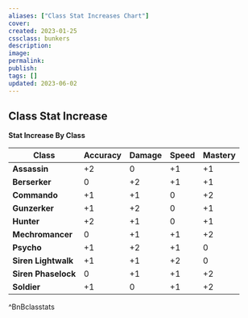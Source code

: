 ```yaml
---
aliases: ["Class Stat Increases Chart"]
cover: 
created: 2023-01-25
cssclass: bunkers
description: 
image: 
permalink: 
publish: 
tags: []
updated: 2023-06-02
---
```


## Class Stat Increase

**Stat Increase By Class**

| **Class**               | **Accuracy** | **Damage** | **Speed** | **Mastery** |
| ----------------------- | ------------ | ---------- | --------- | ----------- |
| **Assassin**            | +2           | 0          | +1        | +1          |
| **Berserker**           | 0            | +2         | +1        | +1          |
| **Commando**            | +1           | +1         | 0         | +2          |
| **Gunzerker**           | +1           | +2         | 0         | +1          |
| **Hunter**              | +2           | +1         | 0         | +1          |
| **Mechromancer**        | 0            | +1         | +1        | +2          |
| **Psycho**              | +1           | +2         | +1        | 0           |
| **Siren Lightwalk** | +1           | +1         | +2        | 0           |
| **Siren Phaselock** | 0            | +1         | +1        | +2          |
| **Soldier**             | +1           | 0          | +1        | +2          |
^BnBclasstats

